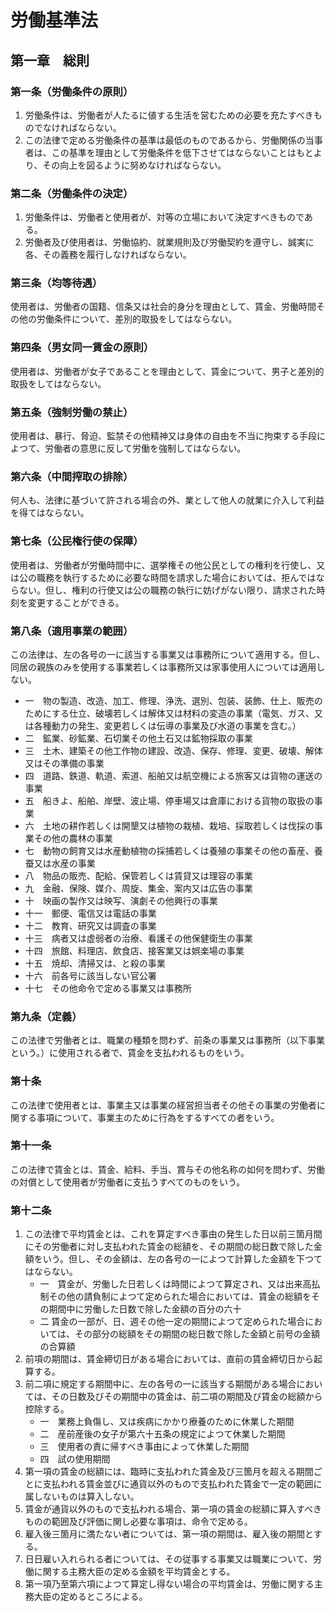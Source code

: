 # 労働基準法

## 第一章　総則

### 第一条（労働条件の原則）

1. 労働条件は、労働者が人たるに値する生活を営むための必要を充たすべきものでなければならない。
2. この法律で定める労働条件の基準は最低のものであるから、労働関係の当事者は、この基準を理由として労働条件を低下させてはならないことはもとより、その向上を図るように努めなければならない。

### 第二条（労働条件の決定）

1. 労働条件は、労働者と使用者が、対等の立場において決定すべきものである。
2. 労働者及び使用者は、労働協約、就業規則及び労働契約を遵守し、誠実に各、その義務を履行しなければならない。

### 第三条（均等待遇）

使用者は、労働者の国籍、信条又は社会的身分を理由として、賃金、労働時間その他の労働条件について、差別的取扱をしてはならない。

### 第四条（男女同一賃金の原則）

使用者は、労働者が女子であることを理由として、賃金について、男子と差別的取扱をしてはならない。

### 第五条（強制労働の禁止）

使用者は、暴行、脅迫、監禁その他精神又は身体の自由を不当に拘束する手段によつて、労働者の意思に反して労働を強制してはならない。

### 第六条（中間搾取の排除）

何人も、法律に基づいて許される場合の外、業として他人の就業に介入して利益を得てはならない。

### 第七条（公民権行使の保障）

使用者は、労働者が労働時間中に、選挙権その他公民としての権利を行使し、又は公の職務を執行するために必要な時間を請求した場合においては、拒んではならない。但し、権利の行使又は公の職務の執行に妨げがない限り、請求された時刻を変更することができる。

### 第八条（適用事業の範囲）

この法律は、左の各号の一に該当する事業又は事務所について適用する。但し、同居の親族のみを使用する事業若しくは事務所又は家事使用人については適用しない。

- 一　物の製造、改造、加工、修理、浄洗、選別、包装、装飾、仕上、販売のためにする仕立、破壊若しくは解体又は材料の変造の事業（電気、ガス、又は各種動力の発生、変更若しくは伝導の事業及び水道の事業を含む。）
- 二　鉱業、砂鉱業、石切業その他土石又は鉱物採取の事業
- 三　土木、建築その他工作物の建設、改造、保存、修理、変更、破壊、解体又はその準備の事業
- 四　道路、鉄道、軌道、索道、船舶又は航空機による旅客又は貨物の運送の事業
- 五　船きよ、船舶、岸壁、波止場、停車場又は倉庫における貨物の取扱の事業
- 六　土地の耕作若しくは開墾又は植物の栽植、栽培、採取若しくは伐採の事業その他の農林の事業
- 七　動物の飼育又は水産動植物の採捕若しくは養殖の事業その他の畜産、養蚕又は水産の事業
- 八　物品の販売、配給、保管若しくは賃貸又は理容の事業
- 九　金融、保険、媒介、周旋、集金、案内又は広告の事業
- 十　映画の製作又は映写、演劇その他興行の事業
- 十一　郵便、電信又は電話の事業
- 十二　教育、研究又は調査の事業
- 十三　病者又は虚弱者の治療、看護その他保健衛生の事業
- 十四　旅館、料理店、飲食店、接客業又は娯楽場の事業
- 十五　焼却、清掃又は、と殺の事業
- 十六　前各号に該当しない官公署
- 十七　その他命令で定める事業又は事務所

### 第九条（定義）

この法律で労働者とは、職業の種類を問わず、前条の事業又は事務所（以下事業という。）に使用される者で、賃金を支払われるものをいう。

### 第十条

この法律で使用者とは、事業主又は事業の経営担当者その他その事業の労働者に関する事項について、事業主のために行為をするすべての者をいう。

### 第十一条

この法律で賃金とは、賃金、給料、手当、賞与その他名称の如何を問わず、労働の対償として使用者が労働者に支払うすべてのものをいう。

### 第十二条

1. この法律で平均賃金とは、これを算定すべき事由の発生した日以前三箇月間にその労働者に対し支払われた賃金の総額を、その期間の総日数で除した金額をいう。但し、その金額は、左の各号の一によつて計算した金額を下つてはならない。
    - 一　賃金が、労働した日若しくは時間によつて算定され、又は出来高払制その他の請負制によつて定められた場合においては、賃金の総額をその期間中に労働した日数で除した金額の百分の六十
    - 二 賃金の一部が、日、週その他一定の期間によつて定められた場合においては、その部分の総額をその期間の総日数で除した金額と前号の金額の合算額
2. 前項の期間は、賃金締切日がある場合においては、直前の賃金締切日から起算する。
3. 前二項に規定する期間中に、左の各号の一に該当する期間がある場合においては、その日数及びその期間中の賃金は、前二項の期間及び賃金の総額から控除する。
    - 一　業務上負傷し、又は疾病にかかり療養のために休業した期間
    - 二　産前産後の女子が第六十五条の規定によつて休業した期間
    - 三　使用者の責に帰すべき事由によって休業した期間
    - 四　試の使用期間
4. 第一項の賃金の総額には、臨時に支払われた賃金及び三箇月を超える期間ごとに支払われる賃金並びに通貨以外のもので支払われた賃金で一定の範囲に属しないものは算入しない。
5. 賃金が通貨以外のもので支払われる場合、第一項の賃金の総額に算入すべきものの範囲及び評価に関し必要な事項は、命令で定める。
6. 雇入後三箇月に満たない者については、第一項の期間は、雇入後の期間とする。
7. 日日雇い入れられる者については、その従事する事業又は職業について、労働に関する主務大臣の定める金額を平均賃金とする。
8. 第一項乃至第六項によつて算定し得ない場合の平均賃金は、労働に関する主務大臣の定めるところによる。

